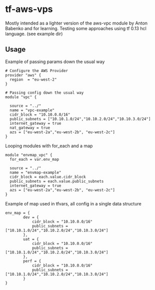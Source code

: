 # tf-aws-vps

Mostly intended as a lighter version of the aws-vpc module by Anton Babenko and for learning. Testing some approaches using tf 0.13 hcl language. (see example dir)

## Usage 

Example of passing params down the usual way 

```hcl
# Configure the AWS Provider
provider "aws" {
  region  = "eu-west-2"
}

# Passing config down the usual way
module "vpc" {

  source = "../"
  name = "vpc-example"
  cidr_block = "10.10.0.0/16"
  public_subnets = ["10.10.1.0/24","10.10.2.0/24","10.10.3.0/24"]
  internet_gateway = true
  nat_gateway = true
  azs = ["eu-west-2a","eu-west-2b", "eu-west-2c"]
}
```
Looping modules with for_each and a map 

```hcl
module "envmap_vpc" {
  for_each = var.env_map

  source = "../"
  name = "envmap-example"
  cidr_block = each.value.cidr_block
  public_subnets = each.value.public_subnets
  internet_gateway = true
  azs = ["eu-west-2a","eu-west-2b", "eu-west-2c"]
}
```
Example of map used in tfvars, all config in a single data structure 

```hcl
env_map = {
        dev = {
            cidr_block = "10.10.0.0/16"
            public_subnets = ["10.10.1.0/24","10.10.2.0/24","10.10.3.0/24"]
        },
        uat = {
            cidr_block = "10.10.0.0/16"
            public_subnets = ["10.10.1.0/24","10.10.2.0/24","10.10.3.0/24"]
        },
        perf = {
            cidr_block = "10.10.0.0/16"
            public_subnets = ["10.10.1.0/24","10.10.2.0/24","10.10.3.0/24"]
        }
}
```

